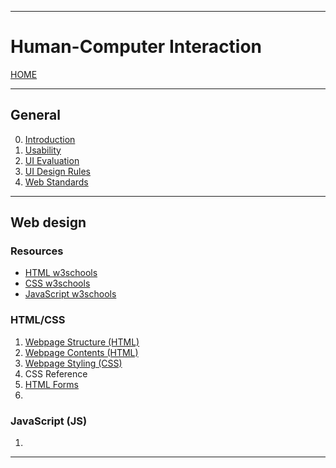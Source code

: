 
---
# Human-Computer Interaction

[HOME](/README.md)

---

## General

0. [Introduction](data/10_Intro.md)
1. [Usability](data/11_Usability.md)
2. [UI Evaluation](data/12_Eval.md)
3. [UI Design Rules](data/13_Rules.md)
4. [Web Standards](data/20_Standards.md)

---
## Web design
### Resources
- [HTML w3schools](https://www.w3schools.com/)
- [CSS w3schools](https://www.w3schools.com/css/default.asp)
- [JavaScript w3schools](https://www.w3schools.com/js/default.asp)
### HTML/CSS
1. [Webpage Structure (HTML)](data/21_IntroHTML.md)
2. [Webpage Contents (HTML)](data/22_BodyHTML.md)
3. [Webpage Styling (CSS)](data/23_StylesCSS.md)
4. CSS Reference
5. [HTML Forms](data/25_Forms.md)
6. 
### JavaScript (JS)
1. 
---
